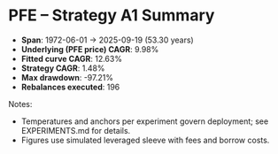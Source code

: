# PFE – Strategy A1 Summary

- **Span**: 1972-06-01 → 2025-09-19 (53.30 years)
- **Underlying (PFE price) CAGR**: 9.98%
- **Fitted curve CAGR**: 12.63%
- **Strategy CAGR**: 1.48%
- **Max drawdown**: -97.21%
- **Rebalances executed**: 196

Notes:

- Temperatures and anchors per experiment govern deployment; see EXPERIMENTS.md for details.
- Figures use simulated leveraged sleeve with fees and borrow costs.
